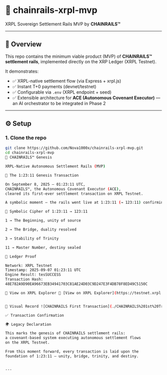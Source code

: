 # 🚆 chainrails-xrpl-mvp  
XRPL Sovereign Settlement Rails MVP by **CHAINRAILS™**  

---

## 🌌 Overview  
This repo contains the minimum viable product (MVP) of **CHAINRAILS™ settlement rails**, implemented directly on the XRP Ledger (XRPL Testnet).  

It demonstrates:  
- ✅ XRPL-native settlement flow (via Express + xrpl.js)  
- ✅ Instant T+0 payments (devnet/testnet)  
- ✅ Configurable via `.env` (XRPL endpoint + seed)  
- ✅ Extensible architecture for **ACE (Autonomous Covenant Executor)** — an AI orchestrator to be integrated in Phase 2  

---

## ⚙️ Setup  

### 1. Clone the repo  
```bash
git clone https://github.com/Nova1000x/chainrails-xrpl-mvp.git
cd chainrails-xrpl-mvp
🚆 CHAINRAILS™ Genesis

XRPL-Native Autonomous Settlement Rails (MVP)

🌌 The 1:23:11 Genesis Transaction

On September 8, 2025 – 01:23:11 UTC,
CHAINRAILS™, the Autonomous Covenant Executor (ACE),
cleared its first-ever settlement transaction on XRPL Testnet.

A symbolic moment — the rails went live at 1:23:11 (→ 123:11) confirming destiny in motion.

📜 Symbolic Cipher of 1:23:11 → 123:11

1 → The Beginning, unity of source

2 → The Bridge, duality resolved

3 → Stability of Trinity

11 → Master Number, destiny sealed

🧾 Ledger Proof

Network: XRPL Testnet
Timestamp: 2025-09-07 01:23:11 UTC
Engine Result: tesSUCCESS
Transaction Hash:
48E782A9D90EA96673EB34941703C81AE24D03C9D247E3F4DB78F8ED49C5150C

🔗 View on XRPL Explorer 🔗 [View on XRPL Explorer](https://testnet.xrpl.org/transactions/48E782A9D90EA96673EB34941703C81AE24D03C9D247E3F4DB78F8ED49C5150C/simple)


📸 Visual Record ![CHAINRAILS First Transaction](./CHAINRAILS%201st%20Transaction.png)

✅ Transaction Confirmation

🌍 Legacy Declaration

This marks the genesis of CHAINRAILS settlement rails:
a covenant-based system executing autonomous settlement flows
on the XRPL Testnet.

From this moment forward, every transaction is laid upon the
foundation of 1:23:11 — unity, bridge, trinity, and destiny.


---


